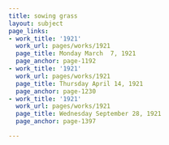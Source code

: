 ```yaml
---
title: sowing grass
layout: subject
page_links:
- work_title: '1921'
  work_url: pages/works/1921
  page_title: Monday March  7, 1921
  page_anchor: page-1192
- work_title: '1921'
  work_url: pages/works/1921
  page_title: Thursday April 14, 1921
  page_anchor: page-1230
- work_title: '1921'
  work_url: pages/works/1921
  page_title: Wednesday September 28, 1921
  page_anchor: page-1397

---
```


